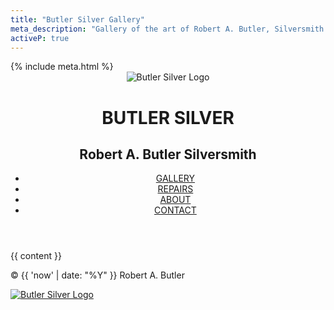 ```yaml
---
title: "Butler Silver Gallery"
meta_description: "Gallery of the art of Robert A. Butler, Silversmith."
activeP: true
---
```

<!DOCTYPE html>
<html>
  <head>
    <meta charset="utf-8">
    <title>{{ page.title }}</title>
    {% include meta.html %}
    <link rel="stylesheet" href="/assets/css/normalize.css">
    <link rel="stylesheet" href="{{ '/assets/css/main.css' | relative_url }}">
    <link rel="stylesheet" href="{{ '/assets/css/responsive.css' | relative_url }}">
    <meta name="viewport" content="width=device-width, initial-scale=1.0">
  </head>
  <body>
    <header style="background:none;border:none;">
      <a href="{{ '/' | relative_url }}" id="logo_home" style="text-decoration:none;">
        <img src="{{ '/assets/images/butler-silver-logo.png' | relative_url }}" alt="Butler Silver Logo"/>
        <div id="name_home">
          <div id="logo_top"><h1>BUTLER SILVER</h1></div>
          <h2>Robert A. Butler Silversmith</h2>
        </div>
      </a>
      <div class="clearfix"></div>
      <nav>
        <ul>
          <li><a href="{{ '/gallery' | relative_url }}" {% if page.activeP %}class="selected"{% endif %}>GALLERY</a></li>
          <li><a href="{{ '/repairs' | relative_url }}" {% if page.activeR %}class="selected"{% endif %}>REPAIRS</a></li>
          <li><a href="{{ '/about' | relative_url }}" {% if page.activeA %}class="selected"{% endif %}>ABOUT</a></li>
          <li><a href="{{ '/contact' | relative_url }}" {% if page.activeC %}class="selected"{% endif %}>CONTACT</a></li>
        </ul>
      </nav>
    </header>
    <div id="wrapper">
      {{ content }}
      <!-- stick footer-->
      <div class="push"></div>
    </div><!--/.wrapper-->
    <footer>
      <p>&copy; {{ 'now' | date: "%Y" }} Robert A. Butler</p>
      <a href="{{ '/contact' | relative_url }}"><img src="{{ '/assets/images/butler-silver-logo.png' | relative_url }}" alt="Butler Silver Logo" class="social-icon"></a>
    </footer>
    <!-- Google Tag Manager -->
    <noscript><iframe src="//www.googletagmanager.com/ns.html?id=GTM-5DNZFN"
    height="0" width="0" style="display:none;visibility:hidden"></iframe></noscript>
    <script>(function(w,d,s,l,i){w[l]=w[l]||[];w[l].push({'gtm.start':
    new Date().getTime(),event:'gtm.js'});var f=d.getElementsByTagName(s)[0],
    j=d.createElement(s),dl=l!='dataLayer'?'&l='+l:'';j.async=true;j.src=
    '//www.googletagmanager.com/gtm.js?id='+i+dl;f.parentNode.insertBefore(j,f);
    })(window,document,'script','dataLayer','GTM-5DNZFN');</script>
    <!-- End Google Tag Manager -->
  </body>
</html>
